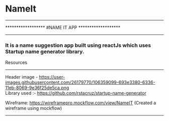 # NameIt

_______________________________________________________________________________________________
******************    #NAME IT APP   *******************
_______________________________________________________________________________________________


### It is a name suggestion app built using reactJs which uses Startup name generator library.

Resources
_______________________________________________________________________________________________

Header image - https://user-images.githubusercontent.com/26179770/106359099-693e3380-6336-11eb-8069-9e36f25de5ca.png <br>
Library used :- https://github.com/rstacruz/startup-name-generator

Wireframe: https://wireframepro.mockflow.com/view/NameIT
(Created a wireframe using mockflow)

_______________________________________________________________________________________________
